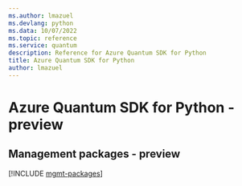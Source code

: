 ```yaml
---
ms.author: lmazuel
ms.devlang: python
ms.data: 10/07/2022
ms.topic: reference
ms.service: quantum
description: Reference for Azure Quantum SDK for Python
title: Azure Quantum SDK for Python
author: lmazuel
---
```

# Azure Quantum SDK for Python - preview

## Management packages - preview
[!INCLUDE [mgmt-packages](quantum-mgmt-index.md)]